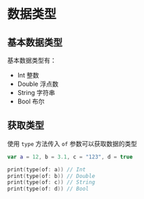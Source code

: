 # 数据类型

## 基本数据类型

基本数据类型有：

- Int 整数
- Double 浮点数
- String 字符串
- Bool 布尔

## 获取类型

使用 `type` 方法传入 `of` 参数可以获取数据的类型

```swift
var a = 12, b = 3.1, c = "123", d = true

print(type(of: a)) // Int
print(type(of: b)) // Double
print(type(of: c)) // String
print(type(of: d)) // Bool
```
